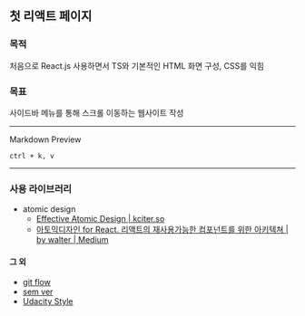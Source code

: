 ## 첫 리액트 페이지

### 목적

처음으로 React.js 사용하면서 TS와 기본적인 HTML 화면 구성, CSS를 익힘

### 목표

사이드바 메뉴를 통해 스크롤 이동하는 웹사이트 작성

---

Markdown Preview

    ctrl + k, v

---

### 사용 라이브러리

- atomic design
  - [Effective Atomic Design | kciter.so](https://kciter.so/posts/effective-atomic-design)
  - [아토믹디자인 for React. 리액트의 재사용가능한 컴포넌트를 위한 아키텍쳐 | by walter | Medium](https://medium.com/@inthewalter/atomic-design-for-react-514660f93ba)

#### 그 외

- [git flow](https://ujuc.github.io/2015/12/16/git-flow-github-flow-gitlab-flow/)
- [sem ver](https://blog.sonim1.com/243)
- [Udacity Style](https://da-nyee.github.io/posts/git-git-commit-message-convention/)
